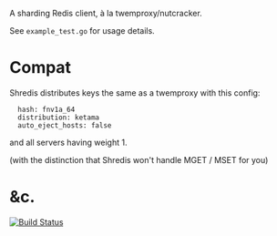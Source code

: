 A sharding Redis client, à la twemproxy/nutcracker.

See `example_test.go` for usage details.

# Compat

Shredis distributes keys the same as a twemproxy with this config:
```
  hash: fnv1a_64
  distribution: ketama
  auto_eject_hosts: false
```
and all servers having weight 1.

(with the distinction that Shredis won't handle MGET / MSET for you)

# &c.

[![Build Status](https://travis-ci.org/alicebob/shredis.svg?branch=master)](https://travis-ci.org/alicebob/shredis)
